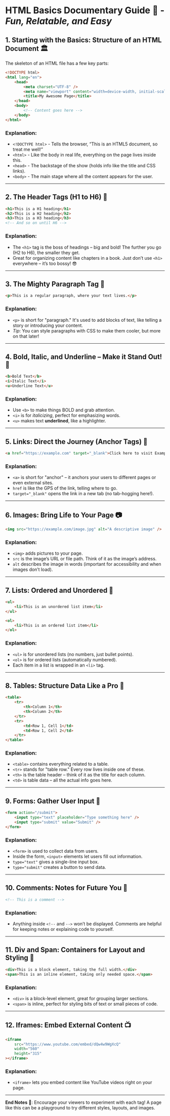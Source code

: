 # HTML Basics Documentary Guide 📜 - _Fun, Relatable, and Easy_

## **1. Starting with the Basics: Structure of an HTML Document** 🏛️

The skeleton of an HTML file has a few key parts:

```html
<!DOCTYPE html>
<html lang="en">
	<head>
		<meta charset="UTF-8" />
		<meta name="viewport" content="width=device-width, initial-scale=1.0" />
		<title>My Awesome Page</title>
	</head>
	<body>
		<!-- Content goes here -->
	</body>
</html>
```

### **Explanation**:

-  `<!DOCTYPE html>` - Tells the browser, “This is an HTML5 document, so treat me well!”
-  `<html>` - Like the body in real life, everything on the page lives inside this.
-  `<head>` - The backstage of the show (holds info like the title and CSS links).
-  `<body>` - The main stage where all the content appears for the user.

---

## **2. The Header Tags (H1 to H6)** 🎩

```html
<h1>This is a H1 heading</h1>
<h2>This is a H2 heading</h2>
<h3>This is a H3 heading</h3>
<!-- And so on until H6 -->
```

### **Explanation**:

-  The `<h1>` tag is the boss of headings – big and bold! The further you go (H2 to H6), the smaller they get.
-  Great for organizing content like chapters in a book. Just don’t use `<h1>` everywhere – it’s too bossy! 😎

---

## **3. The Mighty Paragraph Tag** 📄

```html
<p>This is a regular paragraph, where your text lives.</p>
```

### **Explanation**:

-  `<p>` is short for "paragraph." It's used to add blocks of text, like telling a story or introducing your content.
-  _Tip_: You can style paragraphs with CSS to make them cooler, but more on that later!

---

## **4. Bold, Italic, and Underline – Make it Stand Out!** 💪

```html
<b>Bold Text</b>
<i>Italic Text</i>
<u>Underline Text</u>
```

### **Explanation**:

-  Use `<b>` to make things BOLD and grab attention.
-  `<i>` is for _italicizing_, perfect for emphasizing words.
-  `<u>` makes text **underlined**, like a highlighter.

---

## **5. Links: Direct the Journey (Anchor Tags)** 🔗

```html
<a href="https://example.com" target="_blank">Click here to visit Example!</a>
```

### **Explanation**:

-  `<a>` is short for "anchor" – it anchors your users to different pages or even external sites.
-  `href` is like the GPS of the link, telling where to go.
-  `target="_blank"` opens the link in a new tab (no tab-hogging here!).

---

## **6. Images: Bring Life to Your Page** 📷

```html
<img src="https://example.com/image.jpg" alt="A descriptive image" />
```

### **Explanation**:

-  `<img>` adds pictures to your page.
-  `src` is the image’s URL or file path. Think of it as the image’s address.
-  `alt` describes the image in words (important for accessibility and when images don’t load).

---

## **7. Lists: Ordered and Unordered** 📑

```html
<ul>
	<li>This is an unordered list item</li>
</ul>

<ol>
	<li>This is an ordered list item</li>
</ol>
```

### **Explanation**:

-  `<ul>` is for unordered lists (no numbers, just bullet points).
-  `<ol>` is for ordered lists (automatically numbered).
-  Each item in a list is wrapped in an `<li>` tag.

---

## **8. Tables: Structure Data Like a Pro** 🧾

```html
<table>
	<tr>
		<th>Column 1</th>
		<th>Column 2</th>
	</tr>
	<tr>
		<td>Row 1, Cell 1</td>
		<td>Row 1, Cell 2</td>
	</tr>
</table>
```

### **Explanation**:

-  `<table>` contains everything related to a table.
-  `<tr>` stands for "table row." Every row lives inside one of these.
-  `<th>` is the table header – think of it as the title for each column.
-  `<td>` is table data – all the actual info goes here.

---

## **9. Forms: Gather User Input** 📝

```html
<form action="/submit">
	<input type="text" placeholder="Type something here" />
	<input type="submit" value="Submit" />
</form>
```

### **Explanation**:

-  `<form>` is used to collect data from users.
-  Inside the form, `<input>` elements let users fill out information.
-  `type="text"` gives a single-line input box.
-  `type="submit"` creates a button to send data.

---

## **10. Comments: Notes for Future You** 🧠

```html
<!-- This is a comment -->
```

### **Explanation**:

-  Anything inside `<!--` and `-->` won’t be displayed. Comments are helpful for keeping notes or explaining code to yourself.

---

## **11. Div and Span: Containers for Layout and Styling** 🧱

```html
<div>This is a block element, taking the full width.</div>
<span>This is an inline element, taking only needed space.</span>
```

### **Explanation**:

-  `<div>` is a block-level element, great for grouping larger sections.
-  `<span>` is inline, perfect for styling bits of text or small pieces of code.

---

## **12. Iframes: Embed External Content** 📺

```html
<iframe
	src="https://www.youtube.com/embed/dQw4w9WgXcQ"
	width="560"
	height="315"
></iframe>
```

### **Explanation**:

-  `<iframe>` lets you embed content like YouTube videos right on your page.

---

**End Notes** 📘:
Encourage your viewers to experiment with each tag! A page like this can be a playground to try different styles, layouts, and images.
